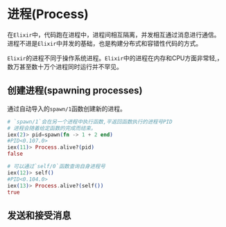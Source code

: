 # 进程(Process)

在`Elixir`中，代码跑在进程中，进程间相互隔离，并发相互通过消息进行通信。进程不进是`Elixir`中并发的基础，也是构建分布式和容错性代码的方式。

`Elixir`的进程不同于操作系统进程。`Elixir`中的进程在内存和CPU方面非常轻,，数万甚至数十万个进程同时运行并不罕见。

## 创建进程(spawning processes)

通过自动导入的`spawn/1`函数创建新的进程。

```elixir
# `spawn/1`会在另一个进程中执行函数,平返回函数执行的进程号PID
# 进程会随着给定函数的完成而结束。
iex(2)> pid=spawn(fn -> 1 + 2 end)
#PID<0.107.0>
iex(11)> Process.alive?(pid)
false

# 可以通过`self/0`函数查询自身进程号
iex(12)> self()
#PID<0.104.0>
iex(13)> Process.alive?(self())
true

```

## 发送和接受消息


